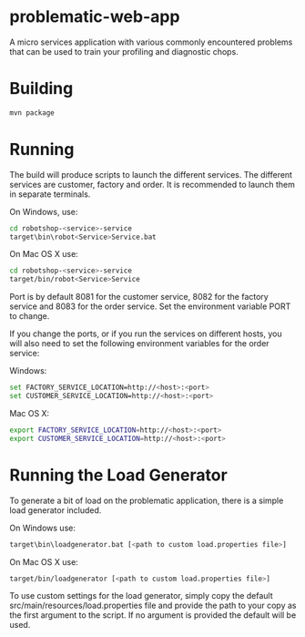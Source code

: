 # problematic-web-app
A micro services application with various commonly encountered problems that can be used to train your profiling and diagnostic chops.

# Building
```bash
mvn package
```
# Running
The build will produce scripts to launch the different services. The different services are customer, factory and order. It is recommended to launch them in separate terminals.

On Windows, use:

```bash
cd robotshop-<service>-service
target\bin\robot<Service>Service.bat
```

On Mac OS X use:

```bash
cd robotshop-<service>-service
target/bin/robot<Service>Service
```

Port is by default 8081 for the customer service, 8082 for the factory service and 8083 for the order service. Set the environment variable PORT to change.

If you change the ports, or if you run the services on different hosts, you will also need to set the following environment variables for the order service:

Windows:

```bash
set FACTORY_SERVICE_LOCATION=http://<host>:<port>
set CUSTOMER_SERVICE_LOCATION=http://<host>:<port>
```

Mac OS X:

```bash
export FACTORY_SERVICE_LOCATION=http://<host>:<port>
export CUSTOMER_SERVICE_LOCATION=http://<host>:<port>
```

# Running the Load Generator
To generate a bit of load on the problematic application, there is a simple load generator included.

On Windows use:

```bash
target\bin\loadgenerator.bat [<path to custom load.properties file>]
```

On Mac OS X use:

```bash
target/bin/loadgenerator [<path to custom load.properties file>]
```

To use custom settings for the load generator, simply copy the default src/main/resources/load.properties
file and provide the path to your copy as the first argument to the script. If no argument is provided
the default will be used.
